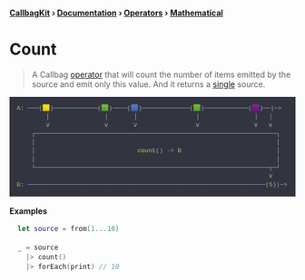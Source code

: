 #### [CallbagKit][Callbag] › [Documentation][Documentation] › [Operators][Operators] › [Mathematical][Mathematical]
# Count
> A Callbag [operator][Operators] that will count the number of items emitted by
> the source and emit only this value. And it returns a [single][Sources] source.

<img src="./Count.png">

<!-- ```swift
A: ───(🟨)────────────(🟩)────(🟦)─────────────(🟩)────────────(🟪)──|─>
        │               │       │                │               │   │
        ⅴ               ⅴ       ⅴ                ⅴ               ⅴ   ⅴ
    ┌──────────────────────────────────────────────────────────────────┐
    │                                                                  │
    │                            count() -> B                          │
    │                                                                  │
    └────────────────────────────────────────────────────────────────┬─┘
                                                                     ⅴ
B: ─────────────────────────────────────────────────────────────────(5)|─>
``` -->

**Examples**

```swift
  let source = from(1...10)

  _ = source
    |> count()
    |> forEach(print) // 10
```

[Callbag]: <../../../README.md> (Callbag)
[Documentation]: <../../README.md> (Documentation)
[Operators]: <../README.md> (Operators)
[Mathematical]: <./README.md> (Mathematical)

[Sources]: <../../Sources/README.md> (Sources)